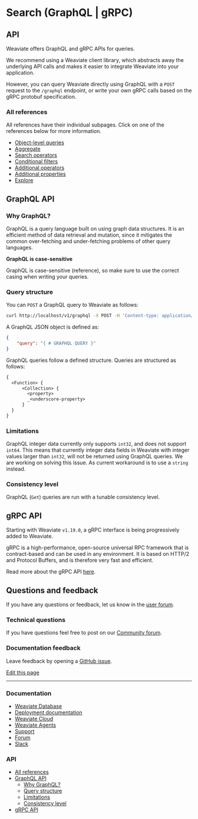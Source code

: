# Search (GraphQL | gRPC)

## API

Weaviate offers GraphQL and gRPC APIs for queries.

We recommend using a Weaviate client library, which abstracts away the underlying API calls and makes it easier to integrate Weaviate into your application.

However, you can query Weaviate directly using GraphQL with a `POST` request to the `/graphql` endpoint, or write your own gRPC calls based on the gRPC protobuf specification.

### All references

All references have their individual subpages. Click on one of the references below for more information.

*   [Object-level queries](<https://weaviate.io/developers/weaviate/api/graphql/get>)
*   [Aggregate](<https://weaviate.io/developers/weaviate/api/graphql/aggregate>)
*   [Search operators](<https://weaviate.io/developers/weaviate/api/graphql/search-operators>)
*   [Conditional filters](<https://weaviate.io/developers/weaviate/api/graphql/filters>)
*   [Additional operators](<https://weaviate.io/developers/weaviate/api/graphql/additional-operators>)
*   [Additional properties](<https://weaviate.io/developers/weaviate/api/graphql/additional-properties>)
*   [Explore](<https://weaviate.io/developers/weaviate/api/graphql/explore>)

## GraphQL API

### Why GraphQL?

GraphQL is a query language built on using graph data structures. It is an efficient method of data retrieval and mutation, since it mitigates the common over-fetching and under-fetching problems of other query languages.

**GraphQL is case-sensitive**

GraphQL is case-sensitive (reference), so make sure to use the correct casing when writing your queries.

### Query structure

You can `POST` a GraphQL query to Weaviate as follows:

```bash
curl http://localhost/v1/graphql -X POST -H 'Content-type: application/json' -d '{GraphQL query}'
```

A GraphQL JSON object is defined as:

```json
{
    "query": "{ # GRAPHQL QUERY }"
}
```

GraphQL queries follow a defined structure. Queries are structured as follows:

```graphql
{
  <Function> {
      <Collection> {
        <property>
        _<underscore-property>
      }
  }
}
```

### Limitations

GraphQL integer data currently only supports `int32`, and does not support `int64`. This means that currently integer data fields in Weaviate with integer values larger than `int32`, will not be returned using GraphQL queries. We are working on solving this issue. As current workaround is to use a `string` instead.

### Consistency level

GraphQL (`Get`) queries are run with a tunable consistency level.

## gRPC API

Starting with Weaviate `v1.19.0`, a gRPC interface is being progressively added to Weaviate.

gRPC is a high-performance, open-source universal RPC framework that is contract-based and can be used in any environment. It is based on HTTP/2 and Protocol Buffers, and is therefore very fast and efficient.

Read more about the gRPC API [here](<https://weaviate.io/developers/weaviate/api/grpc>).

## Questions and feedback

If you have any questions or feedback, let us know in the [user forum](<https://forum.weaviate.io/>).

### Technical questions

If you have questions feel free to post on our [Community forum](<https://forum.weaviate.io/>).

### Documentation feedback

Leave feedback by opening a [GitHub issue](<https://github.com/weaviate/weaviate-io/issues/new/choose>).

[Edit this page](<https://github.com/weaviate/weaviate-io/edit/main/site/content/en/developers/weaviate/api/graphql-grpc.mdx>)

---

### Documentation

*   [Weaviate Database](<https://weaviate.io/developers/weaviate>)
*   [Deployment documentation](<https://weaviate.io/developers/weaviate/installation>)
*   [Weaviate Cloud](<https://weaviate.io/developers/wcs>)
*   [Weaviate Agents](<https://weaviate.io/developers/weaviate/agents>)
*   [Support](<https://weaviate.io/developers/weaviate/support>)
*   [Forum](<https://forum.weaviate.io/>)
*   [Slack](<https://weaviate.io/slack>)

### API

*   [All references](<https://weaviate.io/developers/weaviate/api>)
*   [GraphQL API](<https://weaviate.io/developers/weaviate/api/graphql>)
    *   [Why GraphQL?](<https://weaviate.io/developers/weaviate/api/graphql-grpc#why-graphql>)
    *   [Query structure](<https://weaviate.io/developers/weaviate/api/graphql-grpc#query-structure>)
    *   [Limitations](<https://weaviate.io/developers/weaviate/api/graphql-grpc#limitations>)
    *   [Consistency level](<https://weaviate.io/developers/weaviate/api/graphql-grpc#consistency-level>)
*   [gRPC API](<https://weaviate.io/developers/weaviate/api/grpc>)
